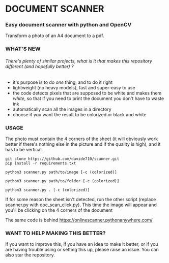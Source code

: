 # DOCUMENT SCANNER

### Easy document scanner with python and OpenCV

Transform a photo of an A4 document to a pdf. 

### WHAT'S NEW

###### There's plenty of similar projects, what is it that makes this repository different (and hopefully better) ?

- it's purpose is to do _one_ thing, and to do it right
- lightweight (no heavy models), fast and super-easy to use
- the code detects pixels that are supposed to be white and makes them _white_, so that if you need to print the document you don't have to waste ink
- automatically scan all the images in a directory
- choose if you want the result to be colorized or black and white


### USAGE

The photo must contain the 4 corners of the sheet (it will obviously work better if there's nothing else in the picture and if the quality is high), and it has to be vertical.
```
git clone https://github.com/davide710/scanner.git
pip install -r requirements.txt
```
```
python3 scanner.py path/to/image [-c (colorized)]
```
```
python3 scanner.py path/to/folder [-c (colorized)]
```
```
python3 scanner.py . [-c (colorized)]
```

If for some reason the sheet isn't detected, run the other script (replace scanner.py with doc_scan_click.py). This time the image will appear and you'll be clicking on the 4 corners of the document


The same code is behind https://onlinescanner.pythonanywhere.com/


### WANT TO HELP MAKING THIS BETTER?
If you want to improve this, if you have an idea to make it better, or if you are having trouble using or setting this up, please raise an issue.
You can also star the repository.
